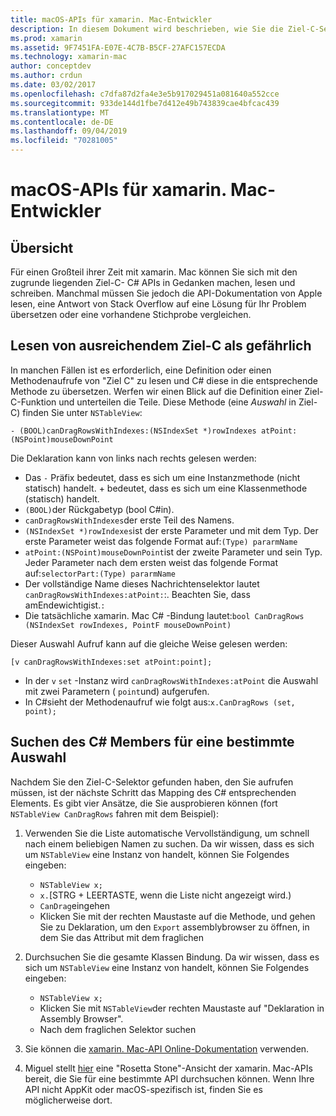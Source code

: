 ```yaml
---
title: macOS-APIs für xamarin. Mac-Entwickler
description: In diesem Dokument wird beschrieben, wie Sie die Ziel-C-Selektoren lesen und C# die entsprechenden Methoden in einer xamarin. Mac-app finden.
ms.prod: xamarin
ms.assetid: 9F7451FA-E07E-4C7B-B5CF-27AFC157ECDA
ms.technology: xamarin-mac
author: conceptdev
ms.author: crdun
ms.date: 03/02/2017
ms.openlocfilehash: c7dfa87d2fa4e3e5b917029451a081640a552cce
ms.sourcegitcommit: 933de144d1fbe7d412e49b743839cae4bfcac439
ms.translationtype: MT
ms.contentlocale: de-DE
ms.lasthandoff: 09/04/2019
ms.locfileid: "70281005"
---
```

# <a name="macos-apis-for-xamarinmac-developers"></a>macOS-APIs für xamarin. Mac-Entwickler

## <a name="overview"></a>Übersicht

Für einen Großteil ihrer Zeit mit xamarin. Mac können Sie sich mit den zugrunde liegenden Ziel-C- C# APIs in Gedanken machen, lesen und schreiben. Manchmal müssen Sie jedoch die API-Dokumentation von Apple lesen, eine Antwort von Stack Overflow auf eine Lösung für Ihr Problem übersetzen oder eine vorhandene Stichprobe vergleichen.

## <a name="reading-enough-objective-c-to-be-dangerous"></a>Lesen von ausreichendem Ziel-C als gefährlich

In manchen Fällen ist es erforderlich, eine Definition oder einen Methodenaufrufe von "Ziel C" zu lesen und C# diese in die entsprechende Methode zu übersetzen. Werfen wir einen Blick auf die Definition einer Ziel-C-Funktion und unterteilen die Teile. Diese Methode (eine *Auswahl* in Ziel-C) finden Sie unter `NSTableView`:

```objc
- (BOOL)canDragRowsWithIndexes:(NSIndexSet *)rowIndexes atPoint:(NSPoint)mouseDownPoint
```

Die Deklaration kann von links nach rechts gelesen werden:

- Das `-` Präfix bedeutet, dass es sich um eine Instanzmethode (nicht statisch) handelt. + bedeutet, dass es sich um eine Klassenmethode (statisch) handelt.
- `(BOOL)`der Rückgabetyp (bool C#in).
- `canDragRowsWithIndexes`der erste Teil des Namens.
- `(NSIndexSet *)rowIndexes`ist der erste Parameter und mit dem Typ. Der erste Parameter weist das folgende Format auf:`(Type) pararmName`
- `atPoint:(NSPoint)mouseDownPoint`ist der zweite Parameter und sein Typ. Jeder Parameter nach dem ersten weist das folgende Format auf:`selectorPart:(Type) pararmName`
- Der vollständige Name dieses Nachrichtenselektor lautet `canDragRowsWithIndexes:atPoint:`:. Beachten Sie, dass amEndewichtigist.`:`
- Die tatsächliche xamarin. Mac C# -Bindung lautet:`bool CanDragRows (NSIndexSet rowIndexes, PointF mouseDownPoint)`

Dieser Auswahl Aufruf kann auf die gleiche Weise gelesen werden:

```objc
[v canDragRowsWithIndexes:set atPoint:point];
```

- In der `v` `set` -Instanz wird `canDragRowsWithIndexes:atPoint` die Auswahl mit zwei Parametern ( `point`und) aufgerufen.
- In C#sieht der Methodenaufruf wie folgt aus:`x.CanDragRows (set, point);`

<a name="finding_selector" />

## <a name="finding-the-c-member-for-a-given-selector"></a>Suchen des C# Members für eine bestimmte Auswahl

Nachdem Sie den Ziel-C-Selektor gefunden haben, den Sie aufrufen müssen, ist der nächste Schritt das Mapping des C# entsprechenden Elements. Es gibt vier Ansätze, die Sie ausprobieren können (fort `NSTableView CanDragRows` fahren mit dem Beispiel):

1. Verwenden Sie die Liste automatische Vervollständigung, um schnell nach einem beliebigen Namen zu suchen. Da wir wissen, dass es sich um `NSTableView` eine Instanz von handelt, können Sie Folgendes eingeben:

    - `NSTableView x;`
    - `x.`[STRG + LEERTASTE, wenn die Liste nicht angezeigt wird.)
    - `CanDrag`eingehen
    - Klicken Sie mit der rechten Maustaste auf die Methode, und gehen Sie zu Deklaration, um den `Export` assemblybrowser zu öffnen, in dem Sie das Attribut mit dem fraglichen

2. Durchsuchen Sie die gesamte Klassen Bindung. Da wir wissen, dass es sich um `NSTableView` eine Instanz von handelt, können Sie Folgendes eingeben:

    - `NSTableView x;`
    - Klicken Sie mit `NSTableView`der rechten Maustaste auf "Deklaration in Assembly Browser".
    - Nach dem fraglichen Selektor suchen

3. Sie können die [xamarin. Mac-API Online-Dokumentation](https://docs.microsoft.com/dotnet/api/?view=xamarinmac-3.0) verwenden.

4. Miguel stellt [hier](https://tirania.org/tmp/rosetta.html) eine "Rosetta Stone"-Ansicht der xamarin. Mac-APIs bereit, die Sie für eine bestimmte API durchsuchen können. Wenn Ihre API nicht AppKit oder macOS-spezifisch ist, finden Sie es möglicherweise dort.

<!--
Note: In some cases, the assembly browser can hit a bug where it will open but not jump to the right definition. Keep that tab open, switch back to your source code and try again.
Note: The assembly browser tricks currently only works with Xamarin.Mac Classic. This will be fixed in a future version.
-->
